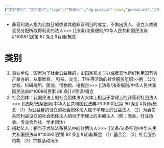 ```yaml
---
{"文件类别":"学习笔记","tags":["知识点"],"dg-publish":true,"permalink":"/学习笔记/知识点cheese/非营利法人/","dgPassFrontmatter":true}
---
```


- 非营利法人指为公益目的或者其他非营利目的成立，不向出资人、设立人或者会员分配所取得利润的法人>>> [[法条/法条细则/中华人民共和国民法典#^t0087\|民第 87 条]] #背诵/概念 

# 类别
1. 事业单位：国家为了社会公益目的，由国家机关举办或者其他组织利用国有资产举办的，从事教育、 科技、文化、卫生等活动的社会服务组织>>例：公立学校、科研院所、医院、博物馆、电视台>>> [[法条/法条细则/中华人民共和国民法典#^t0088\|民第 88 条]] #背诵/概念 
2. 社会团体：我国民法上的社会团体法人大体上相当于学理上的非营利社团法人>>> [[法条/法条细则/中华人民共和国民法典#^t0090\|民第 90 条]] #背诵/概念 
（1）为公益目的设立的社会团体法人属于学理上的公益法人
（2）为会员共同利益设立的社会团体法人相当于学理上的中间法人（例：商会、行业协会、专业合作社、学术团体）
3. 捐助法人：相当于大陆法系民法中的财团法人>>> [[法条/法条细则/中华人民共和国民法典#^t0092\|民第 92 条]] #背诵/概念 
（1）基金会
（2）社会服务机构
（3）宗教活动场所